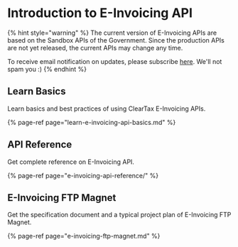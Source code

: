 # Introduction to E-Invoicing API

{% hint style="warning" %}
The current version of E-Invoicing APIs are based on the Sandbox APIs of the Government. Since the production APIs are not yet released, the current APIs may change any time.

To receive email notification on updates, please subscribe [here](https://forms.gle/YDTpwt5E61xXLWJ47). We'll not spam you :\)
{% endhint %}

## Learn Basics

Learn basics and best practices of using ClearTax E-Invoicing APIs.

{% page-ref page="learn-e-invoicing-api-basics.md" %}

## API Reference

Get complete reference on E-Invoicing API.

{% page-ref page="e-invoicing-api-reference/" %}

## E-Invoicing FTP Magnet

Get the specification document and a typical project plan of E-Invoicing FTP Magnet.

{% page-ref page="e-invoicing-ftp-magnet.md" %}


